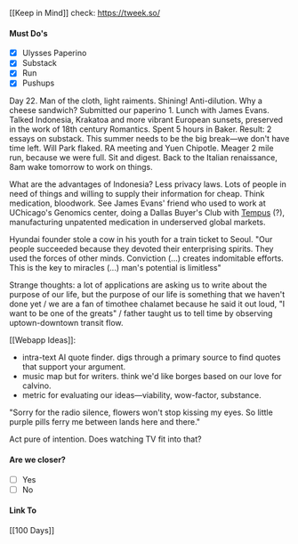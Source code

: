 [[Keep in Mind]]
check: https://tweek.so/
#### Must Do's

- [x] Ulysses Paperino
- [x] Substack
- [x] Run 
- [x] Pushups 

Day 22. Man of the cloth, light raiments. Shining! Anti-dilution. Why a cheese sandwich? Submitted our paperino 1.  Lunch with James Evans. Talked Indonesia, Krakatoa and more vibrant European sunsets, preserved in the work of 18th century Romantics. Spent 5 hours in Baker. Result: 2 essays on substack. This summer needs to be the big break—we don't have time left. Will Park flaked. RA meeting and Yuen Chipotle. Meager 2 mile run, because we were full. Sit and digest. Back to the Italian renaissance, 8am wake tomorrow to work on things.

What are the advantages of Indonesia? Less privacy laws. Lots of people in need of things and willing to supply their information for cheap. Think medication, bloodwork. See James Evans' friend who used to work at UChicago's Genomics center, doing a Dallas Buyer's Club with [Tempus](https://www.tempus.com/?srsltid=AfmBOooHnyR1DqYsE7T8SCTV_HPp7pVsGubac5E3Soa5dm_1IpXC24gh) (?), manufacturing unpatented medication in underserved global markets. 

Hyundai founder stole a cow in his youth for a train ticket to Seoul. "Our people succeeded because they devoted their enterprising spirits. They used the forces of other minds. Conviction (...) creates indomitable efforts. This is the key to miracles (...) man's potential is limitless"

Strange thoughts: a lot of applications are asking us to write about the purpose of our life, but the purpose of our life is something that we haven't done yet / we are a fan of timothee chalamet because he said it out loud, "I want to be one of the greats" / father taught us to tell time by observing uptown-downtown transit flow.

[[Webapp Ideas]]: 
- intra-text AI quote finder. digs through a primary source to find quotes that support your argument. 
- music map but for writers. think we'd like borges based on our love for calvino.
- metric for evaluating our ideas—viability, wow-factor, substance.

"Sorry for the radio silence, flowers won't stop kissing my eyes. So little purple pills ferry me between lands here and there."

Act pure of intention. Does watching TV fit into that?
#### Are we closer?
- [ ] Yes
- [ ] No
#### Link To
[[100 Days]]